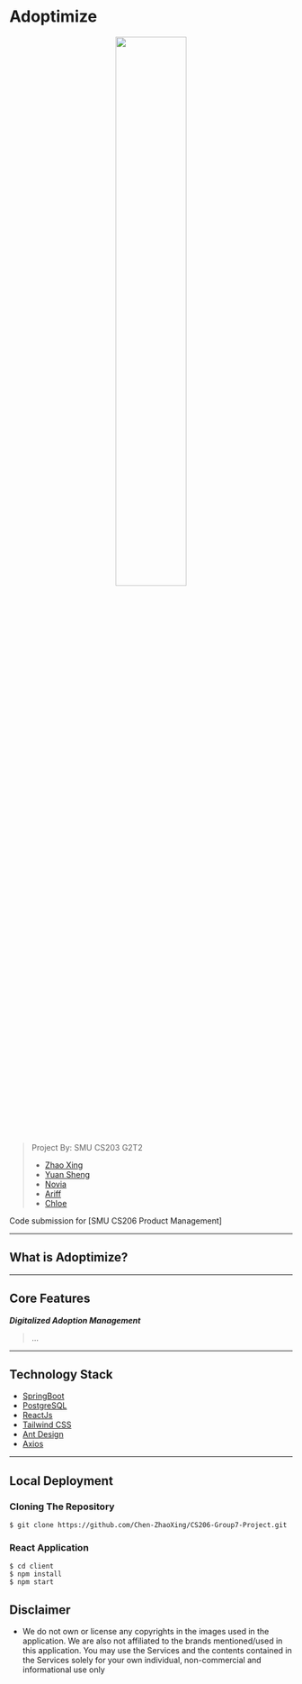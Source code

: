 # Adoptimize

<p align="center">
    <img src="https://raw.githubusercontent.com/Chen-ZhaoXing/CarbonO/main/adoptimizelog.png" width="50%"/>
</p>

> Project By: SMU CS203 G2T2
> - [Zhao Xing](https://github.com/Newbieshine/)
> - [Yuan Sheng](https://github.com/ChongYuanSheng/)
> - [Novia](http://github.com/noviaantony/)
> - [Ariff](http://github.com/KimmyChanga/)
> - [Chloe](https://github.com/chloekoh2021)

Code submission for [SMU CS206 Product Management]

---
##  What is Adoptimize?


---
## Core Features

***Digitalized Adoption Management***
> ...


---

## **Technology Stack**
- [SpringBoot](https://spring.io/projects/spring-boot)
- [PostgreSQL](https://www.postgresql.org/download/)
- [ReactJs](https://reactjs.org/) 
- [Tailwind CSS](https://tailwindcss.com/)
- [Ant Design](https://ant.design/)
- [Axios](https://www.axios.com/)

---

## Local Deployment
### Cloning The Repository
```base
$ git clone https://github.com/Chen-ZhaoXing/CS206-Group7-Project.git
```

### React Application
```base
$ cd client
$ npm install
$ npm start
```

## Disclaimer
- We do not own or license any copyrights in the images used in the application. We are also not affiliated to the brands mentioned/used in this application. You may use the Services and the contents contained in the Services solely for your own individual, non-commercial and informational use only
